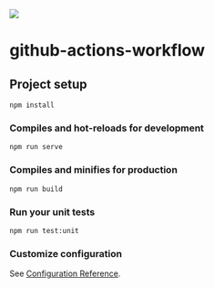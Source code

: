 ![](https://github.com/sshiling/github-actions-workflow/workflows/CI/badge.svg?branch=dev&event=push)

# github-actions-workflow

## Project setup

```
npm install
```

### Compiles and hot-reloads for development

```
npm run serve
```

### Compiles and minifies for production

```
npm run build
```

### Run your unit tests

```
npm run test:unit
```

### Customize configuration

See [Configuration Reference](https://cli.vuejs.org/config/).
